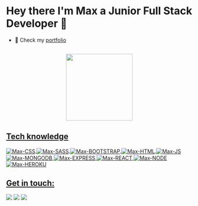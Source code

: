 <h1>Hey there I'm Max a Junior Full Stack Developer 👋 </h1>

- 💼 Check my <a href="https://mxh.netlify.app/" target="_blank">portfolio</a>




##
<div align="center">
  <a href="https://github.com/MaximilianHM">
  <img height="180em" src="https://github-readme-stats.vercel.app/api/top-langs/?username=MaximilianHM&layout=compact&langs_count=7&theme=gruvbox"/>
</div>
  
##
  
  <h2> Tech knowledge </h2>
<div>
  <img align="center" alt="Max-CSS" src="https://img.shields.io/badge/CSS3-1572B6?style=for-the-badge&logo=css3&logoColor=white"/>
  <img align="center" alt="Max-SASS" src="https://img.shields.io/badge/Sass-CC6699?style=for-the-badge&logo=sass&logoColor=white"/>
  <img align="center" alt="Max-BOOTSTRAP" src="https://img.shields.io/badge/Bootstrap-563D7C?style=for-the-badge&logo=bootstrap&logoColor=white"/>
  <img align="center" alt="Max-HTML" src="https://img.shields.io/badge/HTML5-E34F26?style=for-the-badge&logo=html5&logoColor=white"/>
  <img align="center" alt="Max-JS" src="https://img.shields.io/badge/JavaScript-F7DF1E?style=for-the-badge&logo=javascript&logoColor=black"/>
  <img align="center" alt="Max-MONGODB" src="https://img.shields.io/badge/MongoDB-4EA94B?style=for-the-badge&logo=mongodb&logoColor=white"/>
  <img align="center" alt="Max-EXPRESS" src="https://img.shields.io/badge/Express.js-404D59?style=for-the-badge"/>
  <img align="center" alt="Max-REACT" src="https://img.shields.io/badge/React-20232A?style=for-the-badge&logo=react&logoColor=61DAFB"/>
  <img align="center" alt="Max-NODE" src="https://img.shields.io/badge/Node.js-43853D?style=for-the-badge&logo=node.js&logoColor=white"/>
  <img align="center" alt="Max-HEROKU" src="https://img.shields.io/badge/Heroku-430098?style=for-the-badge&logo=heroku&logoColor=white"/>
  
</div>

<h2>Get in touch:</h2>

  <a href="https://mxh.netlify.app/" target="_blank"><img src="https://img.shields.io/badge/Netlify-00C7B7?style=for-the-badge&logo=netlify&logoColor=white" target="_blank"></a>
  <a href = "mailto:mxhmayer@gmail.com"><img src="https://img.shields.io/badge/-Gmail-%23333?style=for-the-badge&logo=gmail&logoColor=white" target="_blank"></a>
  <a href="https://www.linkedin.com/in/https://www.linkedin.com/in/maximilianhm/" target="_blank"><img src="https://img.shields.io/badge/-LinkedIn-%230077B5?style=for-the-badge&logo=linkedin&logoColor=white" target="_blank"></a> 
